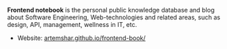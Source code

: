 
**Frontend notebook** is the personal public knowledge database and blog about Software Engineering, Web-technologies and related areas, such as design, API, management, wellness in IT, etc.

* Website: [artemshar.github.io/frontend-book/](https://artemshar.github.io/frontend-book/)
